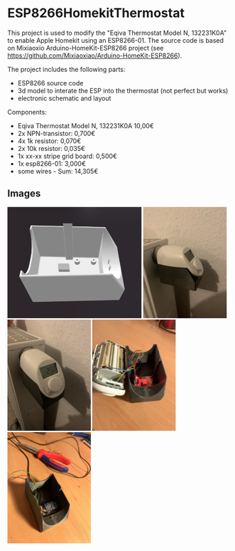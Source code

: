 # ESP8266HomekitThermostat

This project is used to modify the "Eqiva Thermostat Model N, 132231K0A" to enable Apple Homekit using an ESP8266-01.
The source code is based on Mixiaoxio Arduino-HomeKit-ESP8266 project (see https://github.com/Mixiaoxiao/Arduino-HomeKit-ESP8266).

The project includes the following parts:
  - ESP8266 source code
  - 3d model to interate the ESP into the thermostat (not perfect but works)
  - electronic schematic and layout
  
Components:
  - Eqiva Thermostat Model N, 132231K0A   10,00€
  - 2x NPN-transistor:                    0,700€
  - 4x 1k resistor:                       0,070€
  - 2x 10k resistor:                      0,035€
  - 1x xx-xx stripe grid board:           0,500€
  - 1x esp8266-01:                        3,000€
  - some wires                            -
  Sum:                                    14,305€
  
## Images
 <div class="row">
  <div class="column">
    <img src="https://github.com/TobiasNiggemeyer/ESP8266HomekitThermostat/blob/main/electronicHousing/electronicHousing.png" height="250">
    <img src="https://github.com/TobiasNiggemeyer/ESP8266HomekitThermostat/blob/main/electronicHousing/mountedThermostat_0.jpg" height="250">
    <img src="https://github.com/TobiasNiggemeyer/ESP8266HomekitThermostat/blob/main/electronicHousing/mountedThermostat_1.jpg" height="250">
    <img src="https://github.com/TobiasNiggemeyer/ESP8266HomekitThermostat/blob/main/electronicHousing/openHousing_0.jpg" height="250">
    <img src="https://github.com/TobiasNiggemeyer/ESP8266HomekitThermostat/blob/main/electronicHousing/openHousing_1.jpg" height="250">
  </div>
</div> 



